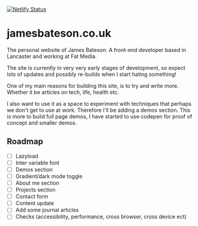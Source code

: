 [![Netlify Status](https://api.netlify.com/api/v1/badges/03e0a14e-89b7-47ac-bb11-aadcdfb6da91/deploy-status)](https://app.netlify.com/sites/jamesbateson/deploys)

# jamesbateson.co.uk

The personal website of James Bateson. A front-end developer based in Lancaster and working at Fat Media.

The site is currently in very very early stages of development, so expect lots of updates and possibly re-builds when I start hating something!

One of my main reasons for building this site, is to try and write more. Whether it be articles on tech, life, health etc.

I also want to use it as a space to experiment with techniques that perhaps we don't get to use at work. Therefore I'll be adding a demos section. This is more to build full page demos, I have started to use codepen for proof of concept and smaller demos.

## Roadmap

- [ ] Lazyload
- [ ] Inter variable font
- [ ] Demos section
- [ ] Gradient/dark mode toggle
- [ ] About me section
- [ ] Projects section
- [ ] Contact form
- [ ] Content update
- [ ] Add some journal articles
- [ ] Checks (accessibility, performance, cross browser, cross device ect)
